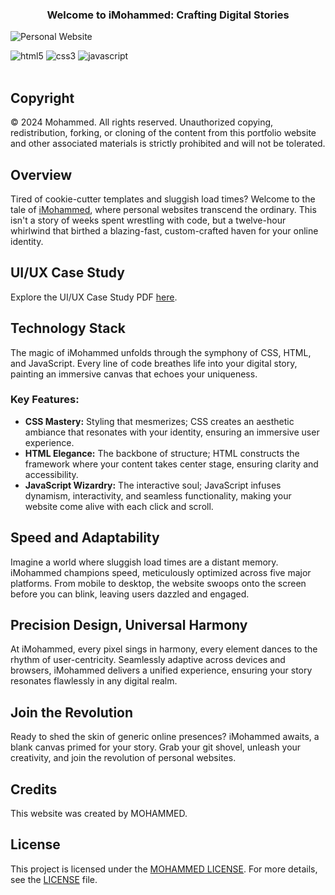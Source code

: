 <h3 align="center">Welcome to iMohammed: Crafting Digital Stories</h3>

![Personal Website](https://github.com/tech-moh-logy/tech-moh-logy.github.io/assets/132733865/ba7e6880-a613-4287-b24c-937d945c464a)


<div>
    <img src="https://img.shields.io/badge/-HTML_5-black?style=for-the-badge&logoColor=white&logo=html5&color=E34F26" alt="html5" />
    <img src="https://img.shields.io/badge/-css3-black?style=for-the-badge&logoColor=white&logo=css3&color=1572B6" alt="css3" />
    <img src="https://img.shields.io/badge/-css3-black?style=for-the-badge&logoColor=white&logo=javascript&color=yello" alt="javascript" />
</div>

<br>

## Copyright

© 2024 Mohammed. All rights reserved. Unauthorized copying, redistribution, forking, or cloning of the content from this portfolio website and other associated materials is strictly prohibited and will not be tolerated.

## Overview

Tired of cookie-cutter templates and sluggish load times? Welcome to the tale of [iMohammed](https://tech-moh-logy.github.io), where personal websites transcend the ordinary. This isn't a story of weeks spent wrestling with code, but a twelve-hour whirlwind that birthed a blazing-fast, custom-crafted haven for your online identity.

## UI/UX Case Study

Explore the UI/UX Case Study PDF [here](https://github.com/tech-moh-logy/UI-UX-Case-Studies/blob/main/Personal-Website/iMohammed%20©%20-%20UI-UX%20Design%20Case%20Study-2.pdf).

## Technology Stack

The magic of iMohammed unfolds through the symphony of CSS, HTML, and JavaScript. Every line of code breathes life into your digital story, painting an immersive canvas that echoes your uniqueness.

### Key Features:

- **CSS Mastery:** Styling that mesmerizes; CSS creates an aesthetic ambiance that resonates with your identity, ensuring an immersive user experience.
- **HTML Elegance:** The backbone of structure; HTML constructs the framework where your content takes center stage, ensuring clarity and accessibility.
- **JavaScript Wizardry:** The interactive soul; JavaScript infuses dynamism, interactivity, and seamless functionality, making your website come alive with each click and scroll.

## Speed and Adaptability

Imagine a world where sluggish load times are a distant memory. iMohammed champions speed, meticulously optimized across five major platforms. From mobile to desktop, the website swoops onto the screen before you can blink, leaving users dazzled and engaged.

## Precision Design, Universal Harmony

At iMohammed, every pixel sings in harmony, every element dances to the rhythm of user-centricity. Seamlessly adaptive across devices and browsers, iMohammed delivers a unified experience, ensuring your story resonates flawlessly in any digital realm.

## Join the Revolution

Ready to shed the skin of generic online presences? iMohammed awaits, a blank canvas primed for your story. Grab your git shovel, unleash your creativity, and join the revolution of personal websites.

## Credits

This website was created by MOHAMMED.

## License

This project is licensed under the [MOHAMMED LICENSE](https://github.com/tech-moh-logy/MOHAMMED-License/blob/main/README.md). For more details, see the [LICENSE](https://github.com/tech-moh-logy/MOHAMMED-License/blob/main/README.md) file.
